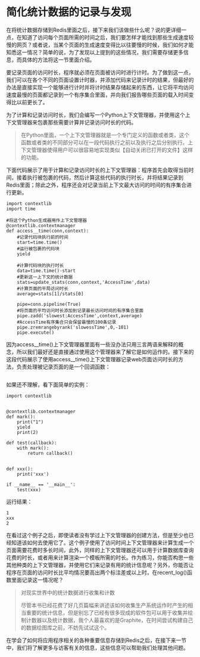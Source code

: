 # 简化统计数据的记录与发现

在将统计数据存储到Redis里面之后，接下来我们该做些什么呢？说的更详细一点，在知道了访问每个页面所需的时间之后，我们要怎样才能找到那些生成速度较慢的网页？或者说，当某个页面的生成速度变得比以往要慢的时候，我们如何才能知悉这一情况？简单的说，为了发现以上提到的这些情况，我们需要存储更多信息，而具体的方法将这一节里面介绍。

要记录页面的访问时长，程序就必须在页面被访问时进行计时。为了做到这一点，我们可以在各个不同的页面设置计时器，并添加代码来记录计时的结果，但最好的办法是直接实现一个能够进行计时并将计时结果存储起来的东西，让它将平均访问速度最慢的页面都记录到一个有序集合里面，并向我们报告哪些页面的载入时间变得比以前更长了。

为了计算和记录访问时长，我们会编写一个Python上下文管理器，并使用这个上下文管理器来包裹那些需要计算并记录访问时长的代码。

> 在Python里面，一个上下文管理器就是一个专门定义的函数或者类，这个函数或者类的不同部分可以在一段代码执行之前以及执行之后分别执行。上下文管理器使得用户可以很容易地实现类似【自动关闭已打开的文件】这样的功能。

下面代码展示了用于计算和记录访问时长的上下文管理器：程序首先会取得当前时间，接着执行被包裹的代码，然后计算这些代码的执行时长，并将结果记录到  
Redis里面；除此之外，程序还会对记录当前上下文最大访问的时间的有序集合进行更新。

```
import contextlib
import time

#将这个Python生成器用作上下文管理器
@contextlib.contextmanager
def access__time(conn,context):
    #记录代码块执行前的时间
    start=time.time()
    #运行被包裹的代码块
    yield

    #计算代码块的执行时长
    data=time.time()-start
    #更新这一上下文的统计数据
    stats=update_stats(conn,context,'AccessTime',data)
    #计算页面的平局访问时长
    average=stats[1]/stats[0]

    pipe=conn.pipeline(True)
    #将页面的平均访问时长添加到记录最长访问时间的有序集合里面
    pipe.zadd('slowest:AccessTime',context,average)
    #AccessTime有序集合只会保留最慢的100条记录
    pipe.zremrangebyrank('slowessTime',0,-101)
    pipe.execute()
```

因为access\_\_time\(\)上下文管理器里面有一些没办法只用三言两语来解释的概念，所以我们最好还是直接通过使用这个管理器来了解它是如何运作的。接下来的这段代码展示了使用access\_\_time\(\)上下文管理器记录web页面访问时长的方法，负责处理被记录页面的是一个回调函数：

```

```

如果还不理解，看下面简单的实例：

```
import contextlib


@contextlib.contextmanager
def mark():
    print("1")
    yield
    print(2)

def test(callback):
    with mark():
        return callback()


def xxx():
    print('xxx')

if __name__ == '__main__':
    test(xxx)
```

运行结果：

```
1
xxx
2
```

在看过这个例子之后，即使读者没有学过上下文管理器的创建方法，但是至少也已经知道该如何去使用它了。这个例子使用了访问时间上下文管理器来计算生成一个页面需要花费时多长时间，此外，同样的上下文管理器还可以用于计算数据库查询花费的时长，或者用来计算渲染一个模板所需的时长。作为练习，你能否构思一些其他种类的上下文管理器，并使用它们来记录有用的统计信息呢？另外，你能否让程序在页面的访问时长比平均情况要高出两个标注差或以上时，在recent\_log\(\)函数里面记录这一情况呢？

> 对现实世界中的统计数据进行收集和计数
>
> 尽管本书已经花费了好几页篇幅来讲述该如何收集生产系统运作时产生的相当重要的统计信息，但是别忘了已经有很多现成的软件包可以用于收集并绘制计数器以及统计数据，我个人最喜欢的是Graphite，在时间尝试构建自己的数据绘图库之前，不妨先试试这个。

在学会了如何将应用程序相关的各种重要信息存储到Redis之后，在接下来一节中，我们将了解更多与访客有关的信息，这些信息可以帮助我们处理其他问题。



